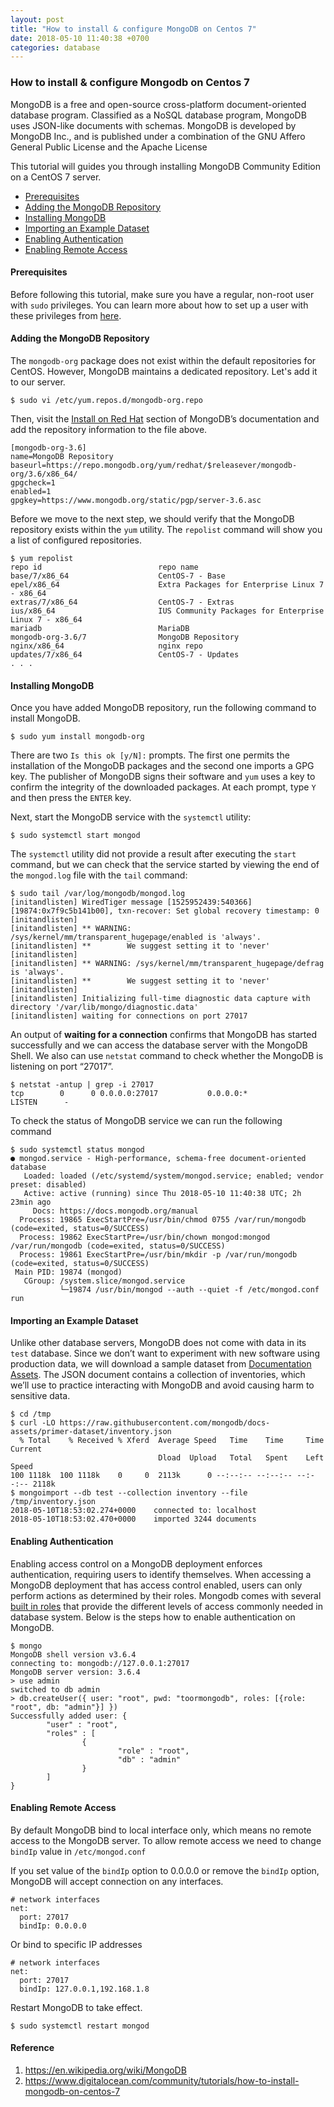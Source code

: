 ```yaml
---
layout: post
title: "How to install & configure MongoDB on Centos 7"
date: 2018-05-10 11:40:38 +0700
categories: database
---
```

### How to install & configure Mongodb on Centos 7

MongoDB is a free and open-source cross-platform document-oriented database program. Classified as a NoSQL database program, MongoDB uses JSON-like documents with schemas. MongoDB is developed by MongoDB Inc., and is published under a combination of the GNU Affero General Public License and the Apache License

This tutorial will guides you through installing MongoDB Community Edition on a CentOS 7 server. 

- [Prerequisites](#prerequisites)
- [Adding the MongoDB Repository](#adding-the-mongodb-repository)
- [Installing MongoDB](#installing-mongodb)
- [Importing an Example Dataset](#importing-an-example-dataset)
- [Enabling Authentication](#enabling-authentication)
- [Enabling Remote Access](#enabling-remote-access)

#### Prerequisites

Before following this tutorial, make sure you have a regular, non-root user with `sudo` privileges. You can learn more about how to set up a user with these privileges from [here](https://www.digitalocean.com/community/tutorials/how-to-create-a-sudo-user-on-centos-quickstart). 

#### Adding the MongoDB Repository

The `mongodb-org` package does not exist within the default repositories for CentOS. However, MongoDB maintains a dedicated repository. Let's add it to our server.

```
$ sudo vi /etc/yum.repos.d/mongodb-org.repo
```

Then, visit the [Install on Red Hat](https://docs.mongodb.com/manual/tutorial/install-mongodb-on-red-hat/#configure-the-package-management-system-yum) section of MongoDB’s documentation and add the repository information to the file above.

```
[mongodb-org-3.6]
name=MongoDB Repository
baseurl=https://repo.mongodb.org/yum/redhat/$releasever/mongodb-org/3.6/x86_64/
gpgcheck=1
enabled=1
gpgkey=https://www.mongodb.org/static/pgp/server-3.6.asc
```

Before we move to the next step, we should verify that the MongoDB repository exists within the `yum` utility. The `repolist` command will show you a list of configured repositories. 

```
$ yum repolist
repo id                          repo name
base/7/x86_64                    CentOS-7 - Base
epel/x86_64                      Extra Packages for Enterprise Linux 7 - x86_64 
extras/7/x86_64                  CentOS-7 - Extras
ius/x86_64                       IUS Community Packages for Enterprise Linux 7 - x86_64
mariadb                          MariaDB
mongodb-org-3.6/7                MongoDB Repository
nginx/x86_64                     nginx repo
updates/7/x86_64                 CentOS-7 - Updates
. . .
```

#### Installing MongoDB

Once you have added MongoDB repository, run the following command to install MongoDB. 

```
$ sudo yum install mongodb-org
```

There are two `Is this ok [y/N]:` prompts. The first one permits the installation of the MongoDB packages and the second one imports a GPG key. The publisher of MongoDB signs their software and `yum` uses a key to confirm the integrity of the downloaded packages. At each prompt, type `Y` and then press the `ENTER` key.

Next, start the MongoDB service with the `systemctl` utility:

```
$ sudo systemctl start mongod
```

The `systemctl` utility did not provide a result after executing the `start` command, but we can check that the service started by viewing the end of the `mongod.log` file with the `tail` command:

```
$ sudo tail /var/log/mongodb/mongod.log
[initandlisten] WiredTiger message [1525952439:540366][19874:0x7f9c5b141b00], txn-recover: Set global recovery timestamp: 0
[initandlisten]
[initandlisten] ** WARNING: /sys/kernel/mm/transparent_hugepage/enabled is 'always'.
[initandlisten] **        We suggest setting it to 'never'
[initandlisten]
[initandlisten] ** WARNING: /sys/kernel/mm/transparent_hugepage/defrag is 'always'.
[initandlisten] **        We suggest setting it to 'never'
[initandlisten]
[initandlisten] Initializing full-time diagnostic data capture with directory '/var/lib/mongo/diagnostic.data'
[initandlisten] waiting for connections on port 27017
```

An output of **waiting for a connection** confirms that MongoDB has started successfully and we can access the database server with the MongoDB Shell. We also can use `netstat` command to check whether the MongoDB is listening on port “27017”.

```
$ netstat -antup | grep -i 27017
tcp        0      0 0.0.0.0:27017           0.0.0.0:*               LISTEN      -
```

To check the status of MongoDB service we can run the following command
```
$ sudo systemctl status mongod
● mongod.service - High-performance, schema-free document-oriented database
   Loaded: loaded (/etc/systemd/system/mongod.service; enabled; vendor preset: disabled)
   Active: active (running) since Thu 2018-05-10 11:40:38 UTC; 2h 23min ago
     Docs: https://docs.mongodb.org/manual
  Process: 19865 ExecStartPre=/usr/bin/chmod 0755 /var/run/mongodb (code=exited, status=0/SUCCESS)
  Process: 19862 ExecStartPre=/usr/bin/chown mongod:mongod /var/run/mongodb (code=exited, status=0/SUCCESS)
  Process: 19861 ExecStartPre=/usr/bin/mkdir -p /var/run/mongodb (code=exited, status=0/SUCCESS)
 Main PID: 19874 (mongod)
   CGroup: /system.slice/mongod.service
           └─19874 /usr/bin/mongod --auth --quiet -f /etc/mongod.conf run
```
#### Importing an Example Dataset

Unlike other database servers, MongoDB does not come with data in its `test` database. Since we don’t want to experiment with new software using production data, we will download a sample dataset from [Documentation Assets](https://github.com/mongodb/docs-assets/tree/primer-dataset). The JSON document contains a collection of inventories, which we’ll use to practice interacting with MongoDB and avoid causing harm to sensitive data.

```
$ cd /tmp
$ curl -LO https://raw.githubusercontent.com/mongodb/docs-assets/primer-dataset/inventory.json
  % Total    % Received % Xferd  Average Speed   Time    Time     Time  Current
                                 Dload  Upload   Total   Spent    Left  Speed
100 1118k  100 1118k    0     0  2113k      0 --:--:-- --:--:-- --:--:-- 2118k
$ mongoimport --db test --collection inventory --file /tmp/inventory.json
2018-05-10T18:53:02.274+0000    connected to: localhost
2018-05-10T18:53:02.470+0000    imported 3244 documents
```

#### Enabling Authentication

Enabling access control on a MongoDB deployment enforces authentication, requiring users to identify themselves. When accessing a MongoDB deployment that has access control enabled, users can only perform actions as determined by their roles. Mongodb comes with several [built in roles](https://docs.mongodb.com/manual/reference/built-in-roles/) that provide the different levels of access commonly needed in database system. Below is the steps how to enable authentication on MongoDB.

```
$ mongo
MongoDB shell version v3.6.4
connecting to: mongodb://127.0.0.1:27017
MongoDB server version: 3.6.4
> use admin
switched to db admin
> db.createUser({ user: "root", pwd: "toormongodb", roles: [{role: "root", db: "admin"}] })
Successfully added user: {
        "user" : "root",
        "roles" : [
                {
                        "role" : "root",
                        "db" : "admin"
                }
        ]
}
```
#### Enabling Remote Access

By default MongoDB bind to local interface only, which means no remote access to the MongoDB server. To allow remote access we need to change `bindIp` value in `/etc/mongod.conf`

If you set value of the `bindIp` option to 0.0.0.0 or remove the `bindIp` option, MongoDB will accept connection on any interfaces. 

```
# network interfaces
net:
  port: 27017
  bindIp: 0.0.0.0
```

Or bind to specific IP addresses

```
# network interfaces
net:
  port: 27017
  bindIp: 127.0.0.1,192.168.1.8
```

Restart MongoDB to take effect.

```
$ sudo systemctl restart mongod 
```



#### Reference

1. https://en.wikipedia.org/wiki/MongoDB
2. https://www.digitalocean.com/community/tutorials/how-to-install-mongodb-on-centos-7

